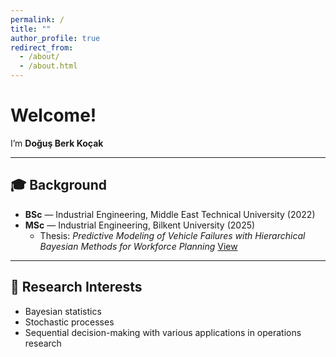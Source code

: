 ```yaml
---
permalink: /
title: ""
author_profile: true
redirect_from: 
  - /about/
  - /about.html
---
```


# Welcome!

I’m **Doğuş Berk Koçak**

---

## 🎓 Background
- **BSc** — Industrial Engineering, Middle East Technical University (2022)  
- **MSc** — Industrial Engineering, Bilkent University (2025)  
  - Thesis: *Predictive Modeling of Vehicle Failures with Hierarchical Bayesian Methods for Workforce Planning* [View](https://repository.bilkent.edu.tr/items/a695c634-ed2f-4216-9e33-ac5f5be32f89)
---

## 🔬 Research Interests
- Bayesian statistics
- Stochastic processes
- Sequential decision-making with various applications in operations research
